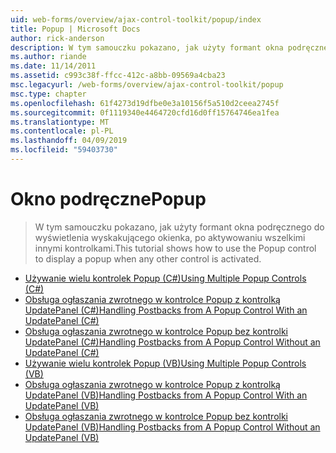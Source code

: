 ```yaml
---
uid: web-forms/overview/ajax-control-toolkit/popup/index
title: Popup | Microsoft Docs
author: rick-anderson
description: W tym samouczku pokazano, jak użyty formant okna podręcznego do wyświetlenia wyskakującego okienka, po aktywowaniu wszelkimi innymi kontrolkami.
ms.author: riande
ms.date: 11/14/2011
ms.assetid: c993c38f-ffcc-412c-a8bb-09569a4cba23
msc.legacyurl: /web-forms/overview/ajax-control-toolkit/popup
msc.type: chapter
ms.openlocfilehash: 61f4273d19dfbe0e3a10156f5a510d2ceea2745f
ms.sourcegitcommit: 0f1119340e4464720cfd16d0ff15764746ea1fea
ms.translationtype: MT
ms.contentlocale: pl-PL
ms.lasthandoff: 04/09/2019
ms.locfileid: "59403730"
---
```

# <a name="popup"></a><span data-ttu-id="0bfa1-103">Okno podręczne</span><span class="sxs-lookup"><span data-stu-id="0bfa1-103">Popup</span></span>

> <span data-ttu-id="0bfa1-104">W tym samouczku pokazano, jak użyty formant okna podręcznego do wyświetlenia wyskakującego okienka, po aktywowaniu wszelkimi innymi kontrolkami.</span><span class="sxs-lookup"><span data-stu-id="0bfa1-104">This tutorial shows how to use the Popup control to display a popup when any other control is activated.</span></span>


- [<span data-ttu-id="0bfa1-105">Używanie wielu kontrolek Popup (C#)</span><span class="sxs-lookup"><span data-stu-id="0bfa1-105">Using Multiple Popup Controls (C#)</span></span>](using-multiple-popup-controls-cs.md)
- [<span data-ttu-id="0bfa1-106">Obsługa ogłaszania zwrotnego w kontrolce Popup z kontrolką UpdatePanel (C#)</span><span class="sxs-lookup"><span data-stu-id="0bfa1-106">Handling Postbacks from A Popup Control With an UpdatePanel (C#)</span></span>](handling-postbacks-from-a-popup-control-with-an-updatepanel-cs.md)
- [<span data-ttu-id="0bfa1-107">Obsługa ogłaszania zwrotnego w kontrolce Popup bez kontrolki UpdatePanel (C#)</span><span class="sxs-lookup"><span data-stu-id="0bfa1-107">Handling Postbacks from A Popup Control Without an UpdatePanel (C#)</span></span>](handling-postbacks-from-a-popup-control-without-an-updatepanel-cs.md)
- [<span data-ttu-id="0bfa1-108">Używanie wielu kontrolek Popup (VB)</span><span class="sxs-lookup"><span data-stu-id="0bfa1-108">Using Multiple Popup Controls (VB)</span></span>](using-multiple-popup-controls-vb.md)
- [<span data-ttu-id="0bfa1-109">Obsługa ogłaszania zwrotnego w kontrolce Popup z kontrolką UpdatePanel (VB)</span><span class="sxs-lookup"><span data-stu-id="0bfa1-109">Handling Postbacks from A Popup Control With an UpdatePanel (VB)</span></span>](handling-postbacks-from-a-popup-control-with-an-updatepanel-vb.md)
- [<span data-ttu-id="0bfa1-110">Obsługa ogłaszania zwrotnego w kontrolce Popup bez kontrolki UpdatePanel (VB)</span><span class="sxs-lookup"><span data-stu-id="0bfa1-110">Handling Postbacks from A Popup Control Without an UpdatePanel (VB)</span></span>](handling-postbacks-from-a-popup-control-without-an-updatepanel-vb.md)
